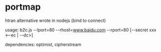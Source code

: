 portmap
=======

htran alternative wrote in nodejs (bind to connect)

usage: b2c.js --lport=80 --rhost=www.baidu.com --rport=80 [--secret xxx <--ec | --dc>]

dependencies: optimist, cipherstream
